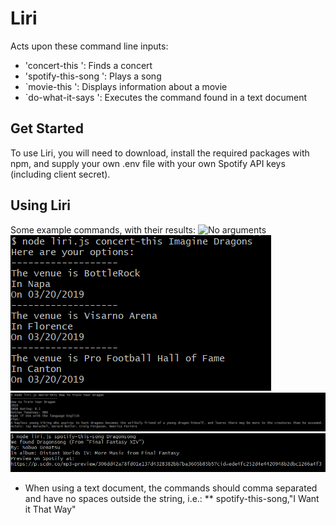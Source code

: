 # Liri #
Acts upon these command line inputs: 
* 'concert-this <nameOfArtist>': Finds a concert
* 'spotify-this-song <songName>': Plays a song
* `movie-this <movieName>': Displays information about a movie
* `do-what-it-says <textDocumentPath>': Executes the command found in a text document

## Get Started ##
To use Liri, you will need to download, install the required packages with npm,
and supply your own .env file with your own Spotify API keys (including client secret).

## Using Liri ##
Some example commands, with their results:
![No arguments]()
![concert-this](images/concert.png)
![movie-this](images/movie.png)
![spotify-this-song](images/spotify.png)
* When using a text document, the commands should comma separated and have no spaces outside the string, i.e.:
** spotify-this-song,"I Want it That Way"